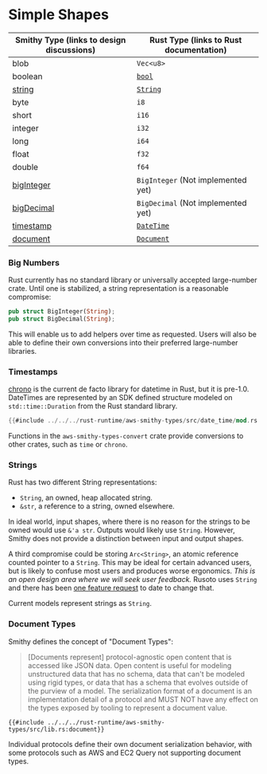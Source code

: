 # Simple Shapes
| Smithy Type (links to design discussions) | Rust Type (links to Rust documentation)   |
| ----------- | ----------- |
| blob | `Vec<u8>` |
| boolean | [`bool`](https://doc.rust-lang.org/std/primitive.bool.html) |
| [string](#strings)  | [`String`](https://doc.rust-lang.org/std/string/struct.String.html) |
| byte   | `i8` |
| short  | `i16` |
| integer | `i32` |
| long | `i64` |
| float | `f32` |
| double | `f64` |
| [bigInteger](#big-numbers) | `BigInteger` (Not implemented yet) |
| [bigDecimal](#big-numbers) | `BigDecimal` (Not implemented yet) |
| [timestamp](#timestamps)  | [`DateTime`](https://github.com/smithy-lang/smithy-rs/blob/main/rust-runtime/aws-smithy-types/src/date_time/mod.rs) |
| [document](#documents) | [`Document`](https://github.com/smithy-lang/smithy-rs/blob/v0.14/rust-runtime/aws-smithy-types/src/lib.rs#L38-L52) |

### Big Numbers
Rust currently has no standard library or universally accepted large-number crate. Until one is stabilized, a string representation is a reasonable compromise:

```rust
pub struct BigInteger(String);
pub struct BigDecimal(String);
```

This will enable us to add helpers over time as requested. Users will also be able to define their own conversions into their preferred large-number libraries.

### Timestamps
[chrono](https://github.com/chronotope/chrono) is the current de facto library for datetime in Rust, but it is pre-1.0. DateTimes are represented by an SDK defined structure modeled on `std::time::Duration` from the Rust standard library.

```rust
{{#include ../../../rust-runtime/aws-smithy-types/src/date_time/mod.rs:date_time}}
```

Functions in the `aws-smithy-types-convert` crate provide conversions to other crates, such as `time` or `chrono`.

### Strings
Rust has two different String representations:
* `String`, an owned, heap allocated string.
* `&str`, a reference to a string, owned elsewhere.

In ideal world, input shapes, where there is no reason for the strings to be owned would use `&'a str`. Outputs would likely use `String`. However, Smithy does not provide a distinction between input and output shapes.

A third compromise could be storing `Arc<String>`, an atomic reference counted pointer to a `String`. This may be ideal for certain advanced users, but is likely to confuse most users and produces worse ergonomics. _This is an open design area where we will seek user feedback._ Rusoto uses `String` and there has been [one feature request](https://github.com/rusoto/rusoto/issues/1806) to date to change that.

Current models represent strings as `String`.

### Document Types

Smithy defines the concept of "Document Types":
> [Documents represent] protocol-agnostic open content that is accessed like JSON data. Open content is useful for modeling unstructured data that has no schema, data that can't be modeled using rigid types, or data that has a schema that evolves outside of the purview of a model. The serialization format of a document is an implementation detail of a protocol and MUST NOT have any effect on the types exposed by tooling to represent a document value.

```rust,ignore
{{#include ../../../rust-runtime/aws-smithy-types/src/lib.rs:document}}
```

Individual protocols define their own document serialization behavior, with some protocols such as AWS and EC2 Query not supporting document types.
